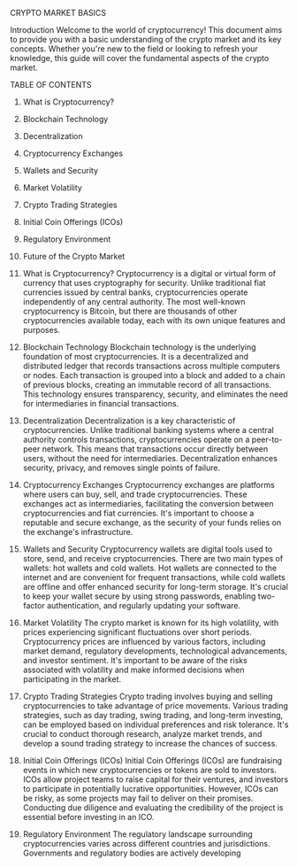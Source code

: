 CRYPTO MARKET BASICS

Introduction
Welcome to the world of cryptocurrency! This document aims to provide you with a basic understanding of the crypto market and its key concepts. Whether you're new to the field or looking to refresh your knowledge, this guide will cover the fundamental aspects of the crypto market.

TABLE OF CONTENTS
1. What is Cryptocurrency?
2. Blockchain Technology
3. Decentralization
4. Cryptocurrency Exchanges
5. Wallets and Security
6. Market Volatility
7. Crypto Trading Strategies
8. Initial Coin Offerings (ICOs)
9. Regulatory Environment
10. Future of the Crypto Market

1. What is Cryptocurrency?
Cryptocurrency is a digital or virtual form of currency that uses cryptography for security.
Unlike traditional fiat currencies issued by central banks, cryptocurrencies operate independently of any central authority. The most well-known cryptocurrency is Bitcoin, but there are thousands of other cryptocurrencies available today, each with its own unique features and purposes.

2. Blockchain Technology
Blockchain technology is the underlying foundation of most cryptocurrencies.
It is a decentralized and distributed ledger that records transactions across multiple computers or nodes. Each transaction is grouped into a block and added to a chain of previous blocks, creating an immutable record of all transactions. This technology ensures transparency, security, and eliminates the need for intermediaries in financial transactions.

3. Decentralization
Decentralization is a key characteristic of cryptocurrencies.
Unlike traditional banking systems where a central authority controls transactions, cryptocurrencies operate on a peer-to-peer network. This means that transactions occur directly between users, without the need for intermediaries. Decentralization enhances security, privacy, and removes single points of failure.

4. Cryptocurrency Exchanges
Cryptocurrency exchanges are platforms where users can buy, sell, and trade cryptocurrencies.
These exchanges act as intermediaries, facilitating the conversion between cryptocurrencies and fiat currencies. It's important to choose a reputable and secure exchange, as the security of your funds relies on the exchange's infrastructure.

5. Wallets and Security
Cryptocurrency wallets are digital tools used to store, send, and receive cryptocurrencies.
There are two main types of wallets: hot wallets and cold wallets. Hot wallets are connected to the internet and are convenient for frequent transactions, while cold wallets are offline and offer enhanced security for long-term storage. It's crucial to keep your wallet secure by using strong passwords, enabling two-factor authentication, and regularly updating your software.

6. Market Volatility
The crypto market is known for its high volatility, with prices experiencing significant fluctuations over short periods.
Cryptocurrency prices are influenced by various factors, including market demand, regulatory developments, technological advancements, and investor sentiment. It's important to be aware of the risks associated with volatility and make informed decisions when participating in the market.

7. Crypto Trading Strategies
Crypto trading involves buying and selling cryptocurrencies to take advantage of price movements.
Various trading strategies, such as day trading, swing trading, and long-term investing, can be employed based on individual preferences and risk tolerance. It's crucial to conduct thorough research, analyze market trends, and develop a sound trading strategy to increase the chances of success.

8. Initial Coin Offerings (ICOs)
Initial Coin Offerings (ICOs) are fundraising events in which new cryptocurrencies or tokens are sold to investors.
ICOs allow project teams to raise capital for their ventures, and investors to participate in potentially lucrative opportunities. However, ICOs can be risky, as some projects may fail to deliver on their promises. Conducting due diligence and evaluating the credibility of the project is essential before investing in an ICO.

9. Regulatory Environment
The regulatory landscape surrounding cryptocurrencies varies across different countries and jurisdictions.
Governments and regulatory bodies are actively developing
